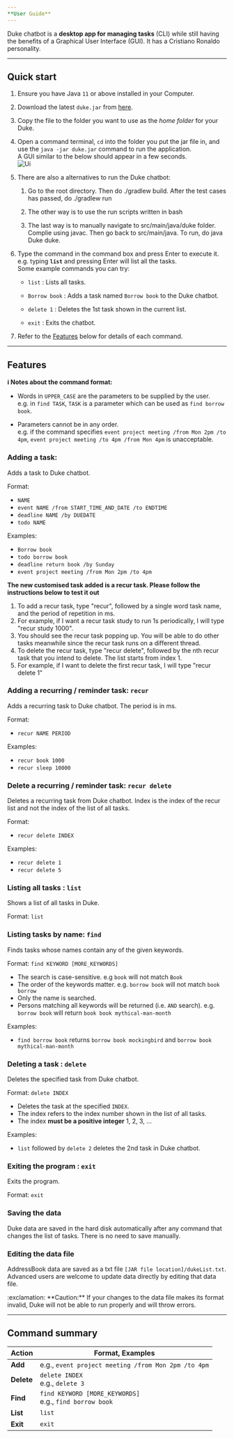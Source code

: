 ```yaml
---
**User Guide**
---
```


Duke chatbot is a **desktop app for managing tasks** (CLI) while still having the benefits of a Graphical User Interface (GUI). It has a Cristiano Ronaldo personality.

--------------------------------------------------------------------------------------------------------------------

## Quick start

1. Ensure you have Java `11` or above installed in your Computer.

1. Download the latest `duke.jar` from [here](https://github.com/ARPspoofing/ip/releases/tag/v0.2).

1. Copy the file to the folder you want to use as the _home folder_ for your Duke.

1. Open a command terminal, `cd` into the folder you put the jar file in, and use the `java -jar duke.jar` command to run the application.<br>
   A GUI similar to the below should appear in a few seconds.<br>
   ![Ui](Ui.png)

1. There are also a alternatives to run the Duke chatbot:
    1. Go to the root directory. Then do ./gradlew build. After the test cases has
       passed, do ./gradlew run

    1. The other way is to use the run scripts written in bash

    1. The last way is to manually navigate to src/main/java/duke folder. Complie
       using javac. Then go back to src/main/java. To run, do java Duke duke.

1. Type the command in the command box and press Enter to execute it. e.g. typing **`list`** and pressing Enter will list all the tasks.<br>
   Some example commands you can try:

    * `list` : Lists all tasks.

    * `Borrow book` : Adds a task named `Borrow book` to the Duke chatbot.

    * `delete 1` : Deletes the 1st task shown in the current list.

    * `exit` : Exits the chatbot.

1. Refer to the [Features](#features) below for details of each command.

--------------------------------------------------------------------------------------------------------------------

## Features

<div markdown="block" class="alert alert-info">

**:information_source: Notes about the command format:**<br>

* Words in `UPPER_CASE` are the parameters to be supplied by the user.<br>
  e.g. in `find TASK`, `TASK` is a parameter which can be used as `find borrow book`.

* Parameters cannot be in any order.<br>
  e.g. if the command specifies `event project meeting /from Mon 2pm /to 4pm`, `event project meeting /to 4pm /from Mon 4pm` is unacceptable.

</div>

### Adding a task: ` `

Adds a task to Duke chatbot.

Format:
- `NAME`
- `event NAME /from START_TIME_AND_DATE /to ENDTIME`
- `deadline NAME /by DUEDATE`
- `todo NAME`

Examples:
* `Borrow book`
* `todo borrow book`
* `deadline return book /by Sunday`
* `event project meeting /from Mon 2pm /to 4pm`

**The new customised task added is a recur task. Please follow the
instructions below to test it out**

1. To add a recur task, type "recur", followed by a single word task name, and
   the period of repetition in ms.
2. For example, if I want a recur task study to run 1s periodically, I will
   type "recur study 1000".
3. You should see the recur task popping up. You will be able to do other
   tasks meanwhile since the recur task runs on a different thread.
4. To delete the recur task, type "recur delete", followed by the nth recur
   task that you intend to delete. The list starts from index 1.
5. For example, if I want to delete the first recur task, I will type "recur
   delete 1"

### Adding a recurring / reminder task: `recur`

Adds a recurring task to Duke chatbot. The period is in ms.

Format:
- `recur NAME PERIOD`

Examples:
* `recur book 1000`
* `recur sleep 10000`

### Delete a recurring / reminder task: `recur delete`

Deletes a recurring task from Duke chatbot. Index is the index of the recur list and not the index of the list of all tasks.

Format:
- `recur delete INDEX`

Examples:
* `recur delete 1`
* `recur delete 5`

### Listing all tasks : `list`

Shows a list of all tasks in Duke.

Format: `list`

### Listing tasks by name: `find`

Finds tasks whose names contain any of the given keywords.

Format: `find KEYWORD [MORE_KEYWORDS]`

* The search is case-sensitive. e.g `book` will not match `Book`
* The order of the keywords matter. e.g. `borrow book` will not match `book borrow`
* Only the name is searched.
* Persons matching all keywords will be returned (i.e. `AND` search).
  e.g. `borrow book` will return `book book mythical-man-month`

Examples:
* `find borrow book` returns `borrow book mockingbird` and `borrow book mythical-man-month`<br>

### Deleting a task : `delete`

Deletes the specified task from Duke chatbot.

Format: `delete INDEX`

* Deletes the task at the specified `INDEX`.
* The index refers to the index number shown in the list of all tasks.
* The index **must be a positive integer** 1, 2, 3, …​

Examples:
* `list` followed by `delete 2` deletes the 2nd task in Duke chatbot.

### Exiting the program : `exit`

Exits the program.

Format: `exit`

### Saving the data

Duke data are saved in the hard disk automatically after any command that changes the list of tasks. There is no need to save manually.

### Editing the data file

AddressBook data are saved as a txt file `[JAR file location]/dukeList.txt`. Advanced users are welcome to update data directly by editing that data file.

<div markdown="span" class="alert alert-warning">:exclamation: **Caution:**
If your changes to the data file makes its format invalid, Duke will not be able to run properly and will throw errors.
</div>

--------------------------------------------------------------------------------------------------------------------

## Command summary

Action | Format, Examples
--------|------------------
**Add** | e.g., `event project meeting /from Mon 2pm /to 4pm`
**Delete** | `delete INDEX`<br> e.g., `delete 3`
**Find** | `find KEYWORD [MORE_KEYWORDS]`<br> e.g., `find borrow book`
**List** | `list`
**Exit** | `exit`
